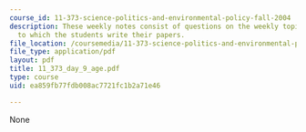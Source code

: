 ```yaml
---
course_id: 11-373-science-politics-and-environmental-policy-fall-2004
description: These weekly notes consist of questions on the weekly topics, in response
  to which the students write their papers.
file_location: /coursemedia/11-373-science-politics-and-environmental-policy-fall-2004/ea859fb77fdb008ac7721fc1b2a71e46_11_373_day_9_age.pdf
file_type: application/pdf
layout: pdf
title: 11_373_day_9_age.pdf
type: course
uid: ea859fb77fdb008ac7721fc1b2a71e46

---
```

None